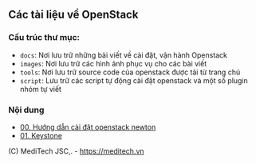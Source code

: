 ## Các tài liệu về OpenStack

### Cấu trúc thư mục:

- `docs`: Nơi lưu trữ những bài viết về cài đặt, vận hành Openstack
- `images`: Nơi lưu trữ các hình ảnh phục vụ cho các bài viết
- `tools`: Nơi lưu trữ source code của openstack được tải từ trang chủ
- `script`: Lưu trữ các script tự động cài đặt openstack và một số plugin nhóm tự viết

### Nội dung

 - [00. Hướng dẫn cài đặt openstack newton](docs/00.Setup-OpenStack/packstack.md)
 - [01. Keystone](docs/01.Keystone)



(C) MediTech JSC,. - https://meditech.vn
